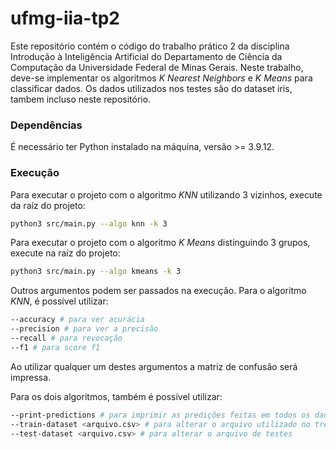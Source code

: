 # ufmg-iia-tp2

Este repositório contém o código do trabalho prático 2 da disciplina Introdução à Inteligência Artificial do Departamento de Ciência da Computação da Universidade Federal de Minas Gerais. Neste trabalho, deve-se implementar os algoritmos _K Nearest Neighbors_ e _K Means_ para classificar dados. Os dados utilizados nos testes são do dataset iris, tambem incluso neste repositório.

### Dependências

É necessário ter Python instalado na máquina, versão >= 3.9.12.

### Execução

Para executar o projeto com o algoritmo _KNN_ utilizando 3 vizinhos, execute da raíz do projeto:
```bash
python3 src/main.py --algo knn -k 3
```

Para executar o projeto com o algoritmo _K Means_ distinguindo 3 grupos, execute na raíz do projeto:
```bash
python3 src/main.py --algo kmeans -k 3
```

Outros argumentos podem ser passados na execução. Para o algoritmo _KNN_, é possível utilizar:
```bash
--accuracy # para ver acurácia
--precision # para ver a precisão
--recall # para revocação
--f1 # para score f1
```
Ao utilizar qualquer um destes argumentos a matriz de confusão será impressa.

Para os dois algoritmos, também é possível utilizar:
```bash
--print-predictions # para imprimir as predições feitas em todos os dados no arquivo de testes
--train-dataset <arquivo.csv> # para alterar o arquivo utilizado no treino
--test-dataset <arquivo.csv> # para alterar o arquivo de testes
```
